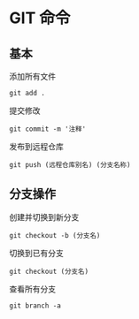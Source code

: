 # GIT 命令

## 基本

添加所有文件

    git add .

提交修改

    git commit -m '注释'

发布到远程仓库

    git push (远程仓库别名) (分支名称)

## 分支操作

创建并切换到新分支

    git checkout -b (分支名)

切换到已有分支

    git checkout (分支名)

查看所有分支

    git branch -a